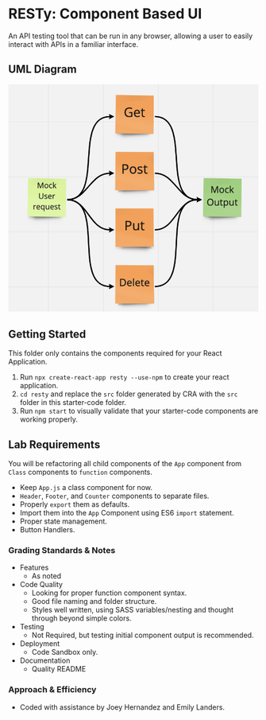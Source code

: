 # RESTy: Component Based UI
An API testing tool that can be run in any browser, allowing a user to easily interact with APIs in a familiar interface.

## UML Diagram
![Resty Uml](./img/resty-uml.png)

## Getting Started

This folder only contains the components required for your React Application.

1. Run `npx create-react-app resty --use-npm` to create your react application.
1. `cd resty` and replace the `src` folder generated by CRA with the `src` folder in this starter-code folder.
1. Run `npm start` to visually validate that your starter-code components are working properly.

## Lab Requirements

You will be refactoring all child components of the `App` component from `Class` components to `function` components.

- Keep `App.js` a class component for now.
- `Header`, `Footer`, and `Counter` components to separate files.
- Properly `export` them as defaults.
- Import them into the `App` Component using ES6 `import` statement.
- Proper state management.
- Button Handlers.

### Grading Standards & Notes

- Features
  - As noted
- Code Quality
  - Looking for proper function component syntax.
  - Good file naming and folder structure.
  - Styles well written, using SASS variables/nesting and thought through beyond simple colors.
- Testing
  - Not Required, but testing initial component output is recommended.
- Deployment
  - Code Sandbox only.
- Documentation
  - Quality README

### Approach & Efficiency

- Coded with assistance by Joey Hernandez and Emily Landers.